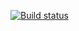 [![Build status](https://ci.appveyor.com/api/projects/status/vx6702g8pdfh9qo5?svg=true)](https://ci.appveyor.com/project/AlenaKarpolenko/unit22)
